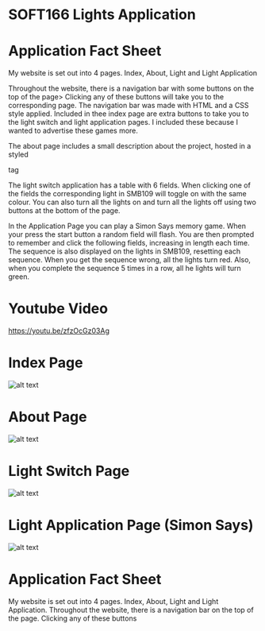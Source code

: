 # SOFT166 Lights Application

# Application Fact Sheet
My website is set out into 4 pages. Index, About, Light and Light Application

Throughout the website, there is a navigation bar with some buttons on the top of the page> Clicking
any of these buttons will take you to the corresponding page. The navigation bar was made with HTML
and a CSS style applied. Included in thee index page are extra buttons to take you to the light switch and
light application pages. I included these because I wanted to advertise these games more.

The about page includes a small description about the project, hosted in a styled <div> tag
  
The light switch application has a table with 6 <td> fields. When clicking one of the fields the
corresponding light in SMB109 will toggle on with the same colour. You can also turn all the lights on
and turn all the lights off using two buttons at the bottom of the page.
  
In the Application Page you can play a Simon Says memory game. When your press the start button a
random field will flash. You are then prompted to remember and click the following fields, increasing in
length each time. The sequence is also displayed on the lights in SMB109, resetting each sequence.
When you get the sequence wrong, all the lights turn red. Also, when you complete the sequence 5
times in a row, all he lights will turn green.

# Youtube Video
https://youtu.be/zfzOcGz03Ag

# Index Page
![alt text](https://i.imgur.com/kDnyBMW.png)

# About Page
![alt text](https://i.imgur.com/YAy81R4.png)

# Light Switch Page
![alt text](https://i.imgur.com/4Nf2qcU.png)

# Light Application Page (Simon Says)
![alt text](https://i.imgur.com/Hrzf8JT.png)

# Application Fact Sheet

My website is set out into 4 pages. Index, About, Light and Light Application.
Throughout the website, there is a navigation bar on the top of the page. Clicking any of these buttons 
